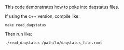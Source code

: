 This code demonstrates how to poke into daqstatus files.

If using the c++ version, compile like:

`make read_daqstatus`

Then run like:

`./read_daqstatus /path/to/daqstatus_file.root`

